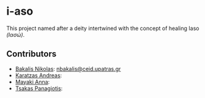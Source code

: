 # i-aso
This project named after a deity intertwined with the concept of healing Iaso *(Ιασώ)*.

## Contributors
* [Bakalis Nikolas](https://github.com/NikosBakalis): nbakalis@ceid.upatras.gr
* [Karatzas Andreas](https://github.com/andreasceid): 
* [Mayaki Anna](https://github.com/annamayaki):
* [Tsakas Panagiotis](https://github.com/TsakasPanagiotis):

